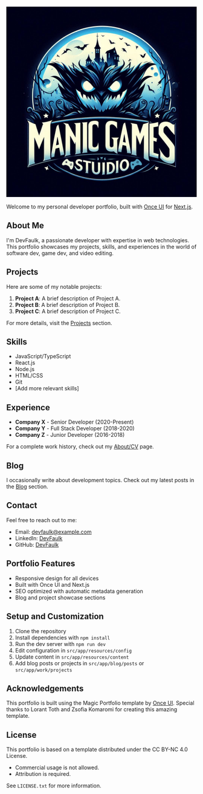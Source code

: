 ![alt text](public\images\Design.png)

Welcome to my personal developer portfolio, built with [Once UI](https://once-ui.com) for [Next.js](https://nextjs.org).

## **About Me**

I'm DevFaulk, a passionate developer with expertise in web technologies. This portfolio showcases my projects, skills, and experiences in the world of software dev, game dev, and video editing.

## **Projects**

Here are some of my notable projects:

1. **Project A**: A brief description of Project A.
2. **Project B**: A brief description of Project B.
3. **Project C**: A brief description of Project C.

For more details, visit the [Projects](/work) section.

## **Skills**

- JavaScript/TypeScript
- React.js
- Node.js
- HTML/CSS
- Git
- [Add more relevant skills]

## **Experience**

- **Company X** - Senior Developer (2020-Present)
- **Company Y** - Full Stack Developer (2018-2020)
- **Company Z** - Junior Developer (2016-2018)

For a complete work history, check out my [About/CV](/about) page.

## **Blog**

I occasionally write about development topics. Check out my latest posts in the [Blog](/blog) section.

## **Contact**

Feel free to reach out to me:

- Email: devfaulk@example.com
- LinkedIn: [DevFaulk](https://www.linkedin.com/in/devfaulk)
- GitHub: [DevFaulk](https://github.com/devfaulk)

## **Portfolio Features**

- Responsive design for all devices
- Built with Once UI and Next.js
- SEO optimized with automatic metadata generation
- Blog and project showcase sections

## **Setup and Customization**

1. Clone the repository
2. Install dependencies with `npm install`
3. Run the dev server with `npm run dev`
4. Edit configuration in `src/app/resources/config`
5. Update content in `src/app/resources/content`
6. Add blog posts or projects in `src/app/blog/posts` or `src/app/work/projects`

## **Acknowledgements**

This portfolio is built using the Magic Portfolio template by [Once UI](https://once-ui.com). Special thanks to Lorant Toth and Zsofia Komaromi for creating this amazing template.

## **License**

This portfolio is based on a template distributed under the CC BY-NC 4.0 License.

- Commercial usage is not allowed.
- Attribution is required.

See `LICENSE.txt` for more information.

